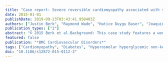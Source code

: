 ```yaml
---
title: "Case report: Severe reversible cardiomyopathy associated with systemic inflammatory response syndrome in the setting of diabetic hyperosmolar hyperglycemic non-ketotic syndrome"
date: 2015-01-01
publishDate: 2019-09-23T03:43:41.950403Z
authors: ["Justin Berk", "Raymond Wade", "Hatice Duygu Baser", "Joaquin Lado"]
publication_types: ["2"]
abstract: "© 2015 Berk et al.Background: This case study features a woman who presented with clinical and laboratory findings consistent with hyperosmolar hyperglycemic non-ketotic syndrome (HHNS), systemic inflammatory response syndrome (SIRS), and non-thyroidal illness syndrome (NTIS) who was noted to have a transient decrease in myocardial function. To our knowledge, this is the first case discussing the overlapping pathophysiological mechanisms could increase susceptibility to SIRS-induced cardiomyopathy. It is imperative that this clinical question be investigated further as such a relationship may have significant clinical implications for prevention and future treatments, particularly in patients similar to the one presented in this clinical case. Case presentation: A 53-year old Caucasian female presented to the Emergency Department for cough, nausea, vomiting and \"feeling sick for 3weeks.\" Labs were indicative of diabetic ketoacidosis. Initial electrocardiograms were suggestive of possible myocardial infarction and follow-up echocardiogram showed severely depressed left ventricular systolic function which resolved upon treatment of ketoacidosis. Conclusion: We suggest that her cardiomyopathy could have three synergistic sources: SIRS, HHNS and NTIS. Overlapping mechanisms suggest uncontrolled diabetes mellitus and NTIS could increase susceptibility to SIRS-induced cardiomyopathy as seen in this case. HHNS and SIRS cause cardiac tissue injury through mechanisms including impairment of fatty acid oxidation and formation of reactive oxygen species, as well as modifying the function of membrane calcium channels. As a result, it is conceivable that diabetes may amplify the deleterious effects of inflammatory stressors on cardiac myocytes. This novel case report offers a path for future research into prevention and treatment of SIRS-induced cardiomyopathy in, but not exclusive to, the setting of diabetes."
featured: false
publication: "*BMC Cardiovascular Disorders*"
tags: ["Cardiomyopathy", "Diabetes", "Hyperosmolar hyperglycemic non-ketotic syndrome", "Non-thyroidal illness syndrome", "Systemic inflammatory response syndrome"]
doi: "10.1186/s12872-015-0112-3"
---
```



